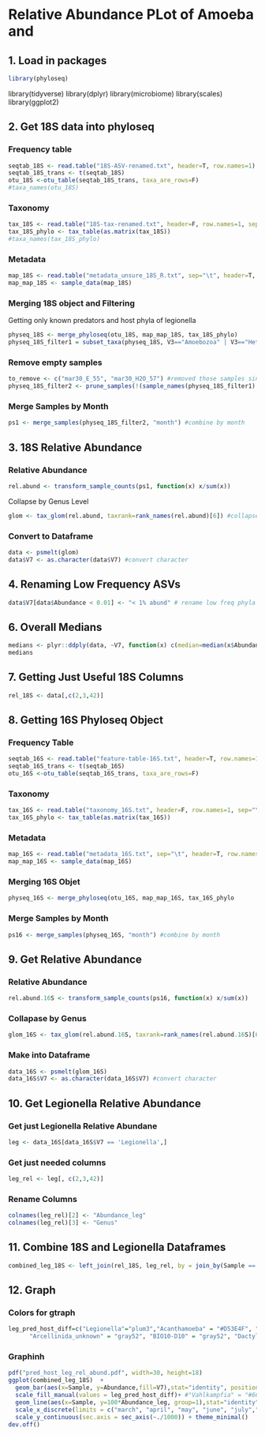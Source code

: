# Relative Abundance PLot of Amoeba and 
## 1. Load in packages
```R
library(phyloseq)
```
library(tidyverse)
library(dplyr)
library(microbiome)
library(scales)
library(ggplot2)

## 2. Get 18S data into phyloseq
### Frequency table
```R
seqtab_18S <- read.table("18S-ASV-renamed.txt", header=T, row.names=1)
seqtab_18S_trans <- t(seqtab_18S)
otu_18S <-otu_table(seqtab_18S_trans, taxa_are_rows=F)
#taxa_names(otu_18S)
```
### Taxonomy
```R
tax_18S <- read.table("18S-tax-renamed.txt", header=F, row.names=1, sep="\t")
tax_18S_phylo <- tax_table(as.matrix(tax_18S))
#taxa_names(tax_18S_phylo)
```
### Metadata
```R
map_18S <- read.table("metadata_unsure_18S_R.txt", sep="\t", header=T, row.names=1)
map_map_18S <- sample_data(map_18S)
```
### Merging 18S object and Filtering
Getting only known predators and host phyla of legionella
```R
physeq_18S <- merge_phyloseq(otu_18S, map_map_18S, tax_18S_phylo)
physeq_18S_filter1 = subset_taxa(physeq_18S, V3=="Amoebozoa" | V3=="Heterolobosea" | V3=="Ciliophora" |V3=="Cercozoa")
```
### Remove empty samples
```R
to_remove <- c("mar30_E_55", "mar30_H2O_57") #removed those samples since they didnt have any OTUs of interest
physeq_18S_filter2 <- prune_samples(!(sample_names(physeq_18S_filter1) %in% to_remove), physeq_18S_filter1)
```
### Merge Samples by Month
```R
ps1 <- merge_samples(physeq_18S_filter2, "month") #combine by month
```
## 3. 18S Relative Abundance
### Relative Abundance
```R
rel.abund <- transform_sample_counts(ps1, function(x) x/sum(x))
```
Collapse by Genus Level
```R
glom <- tax_glom(rel.abund, taxrank=rank_names(rel.abund)[6]) #collapse by genus level
```
### Convert to Dataframe
```R
data <- psmelt(glom)
data$V7 <- as.character(data$V7) #convert character
```
## 4. Renaming Low Frequency ASVs
```R
data$V7[data$Abundance < 0.01] <- "< 1% abund" # rename low freq phyla
```
## 6. Overall Medians
```R
medians <- plyr::ddply(data, ~V7, function(x) c(median=median(x$Abundance)))
medians
```
## 7. Getting Just Useful 18S Columns
```R
rel_18S <- data[,c(2,3,42)]
```
## 8. Getting 16S Phyloseq Object
### Frequency Table
```R
seqtab_16S <- read.table("feature-table-16S.txt", header=T, row.names=1)
seqtab_16S_trans <- t(seqtab_16S)
otu_16S <-otu_table(seqtab_16S_trans, taxa_are_rows=F)
```
### Taxonomy
```R
tax_16S <- read.table("taxonomy_16S.txt", header=F, row.names=1, sep="\t")
tax_16S_phylo <- tax_table(as.matrix(tax_16S))
```
### Metadata
```R
map_16S <- read.table("metadata_16S.txt", sep="\t", header=T, row.names=1)
map_map_16S <- sample_data(map_16S)
```
### Merging 16S Objet
```R
physeq_16S <- merge_phyloseq(otu_16S, map_map_16S, tax_16S_phylo
```
### Merge Samples by Month
```R
ps16 <- merge_samples(physeq_16S, "month") #combine by month
```
## 9. Get Relative Abundance
### Relative Abundance
```R
rel.abund.16S <- transform_sample_counts(ps16, function(x) x/sum(x))
```
### Collapase by Genus
```R
glom_16S <- tax_glom(rel.abund.16S, taxrank=rank_names(rel.abund.16S)[6]) #collapse by genus level
```
### Make into Dataframe
```R
data_16S <- psmelt(glom_16S)
data_16S$V7 <- as.character(data_16S$V7) #convert character
```
## 10. Get Legionella Relative Abundance
### Get just Legionella Relative Abundane
```R
leg <- data_16S[data_16S$V7 == 'Legionella',]
```
### Get just needed columns
```R
leg_rel <- leg[, c(2,3,42)]
```
### Rename Columns
```R
colnames(leg_rel)[2] <- "Abundance_leg"
colnames(leg_rel)[3] <- "Genus"
```
## 11. Combine 18S and Legionella Dataframes
```R
combined_leg_18S <- left_join(rel_18S, leg_rel, by = join_by(Sample == Sample))
```
## 12. Graph
### Colors for gtraph
```R
leg_pred_host_diff=c("Legionella"="plum3","Acanthamoeba" = "#D53E4F", "Echinamoebida"="#FDAE61", "Korotnevella" ="#FEE08B", "Naegleria"="#E6F598", "Tetrahymena"="#ABDDA4", "Vannella" = "#66C2A5","Vermamoeba"="#3288BD", 
      "Arcellinida_unknown" = "gray52", "BIO10-D10" = "gray52", "Dactylopodida" = "gray52", "Stygamoebida" = "gray52", "Euamoebida" = "gray52", "BOLA868" = "gray52", "Centramoebida" = "gray52", "Mycamoeba" = "gray52", "Vannella" = "gray52", "Euamoebida_unknown" = "gray52", "Vannellida" = "gray52", "Tubulinea_unknown" = "gray52", "Tubulinea" = "gray52", "uncultured" = "gray52", "Vannellida_unknown" = "gray52", "Amoebozoa_unknown" = "gray52", "Cryptodifflugia" = "gray52", "Amoebozoa" = "gray52", "Vermistella" = "gray52", "Protosteliopsis" = "gray52", "Arcellinida" = "gray52", "Arcella" = "gray52", "Gymnophrys" = "gray67", "Heteromita" = "gray67", "Cercozoa_unknown" = "gray67", "uncultured" = "gray67", "Paracercomonas" = "gray67", "Cercozoa" = "gray67", "Glissomonadida_unknown" = "gray67", "Vampyrellidae" = "gray67", "Tracheleuglypha" = "gray67", "Cercomonadidae" = "gray67", "Eocercomonas" = "gray67", "Kraken" = "gray67", "Euglypha" = "gray67", "Glissomonadida" = "gray67", "Trinema" = "gray67", "Thecofilosea_unknown" = "gray67", "Chilodonella" = "gray52", "Amphileptus" = "gray52", "Cyrtolophosis" = "gray52", "Leptopharynx" = "gray52", "Hymenostomatia" = "gray52", "Cyclidium" = "gray52", "Colpodea_unknown" = "gray52", "Hypotrichia_unknown" = "gray52", "Vorticella" = "gray52", "Protocyclidium" = "gray52", "Peritrichia" = "gray52", "Spirotrichea_unknown" = "gray52", "Oligohymenophorea" = "gray52", "Conthreep_unknown" = "gray52", "Nassophorea" = "gray52", "Colpodida" = "gray52", "Telotrochidium" = "gray52", "Nassophorea_unknown" = "gray52", "Oligohymenophorea_unknown" = "gray52", "Aspidisca" = "gray52", "Haptoria_unknown" = "gray52", "Ephelota" = "gray52", "Cyrtolophosidida" = "gray52", "Allovahlkampfia" = "gray52", "Tetramitia_unknown" = "gray52", "Vahlkampfia" = "gray52", "Neovahlkampfia" = "gray52", "Cercomonadidae_unknown" = "gray67", "Euglyphida_unknown" = "gray67", "Hypotrichia_unknown" = "gray52", "Oligohymenphorea_unknown"="gray52", "Oligohymenophorea_unkown"="gray52", "Vampyrellidae_unknown"="gray67")
```
### Graphinh
```R
pdf("pred_host_leg_rel_abund.pdf", width=30, height=18)
ggplot(combined_leg_18S)  + 
  geom_bar(aes(x=Sample, y=Abundance,fill=V7),stat="identity", position="stack")+
  scale_fill_manual(values = leg_pred_host_diff)+ #"Vahlkampfia" = "#66C2A5" is a maybe
  geom_line(aes(x=Sample, y=100*Abundance_leg, group=1),stat="identity",color="red",size=5)+
  scale_x_discrete(limits = c("march", "april", "may", "june", "july","august"))+
  scale_y_continuous(sec.axis = sec_axis(~./1000)) + theme_minimal()
dev.off()
```


















